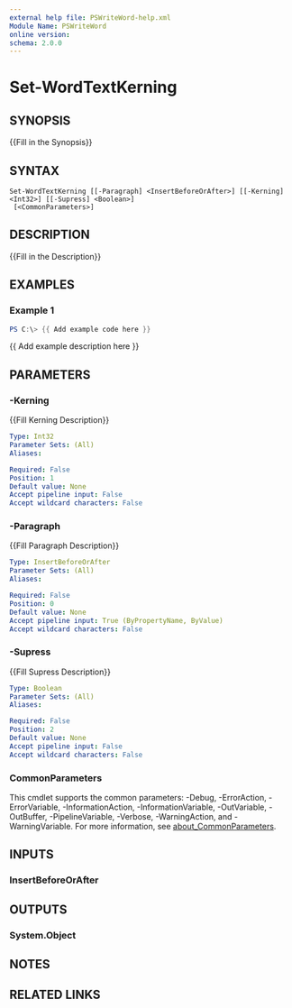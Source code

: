 ```yaml
---
external help file: PSWriteWord-help.xml
Module Name: PSWriteWord
online version:
schema: 2.0.0
---
```


# Set-WordTextKerning

## SYNOPSIS
{{Fill in the Synopsis}}

## SYNTAX

```
Set-WordTextKerning [[-Paragraph] <InsertBeforeOrAfter>] [[-Kerning] <Int32>] [[-Supress] <Boolean>]
 [<CommonParameters>]
```

## DESCRIPTION
{{Fill in the Description}}

## EXAMPLES

### Example 1
```powershell
PS C:\> {{ Add example code here }}
```

{{ Add example description here }}

## PARAMETERS

### -Kerning
{{Fill Kerning Description}}

```yaml
Type: Int32
Parameter Sets: (All)
Aliases:

Required: False
Position: 1
Default value: None
Accept pipeline input: False
Accept wildcard characters: False
```

### -Paragraph
{{Fill Paragraph Description}}

```yaml
Type: InsertBeforeOrAfter
Parameter Sets: (All)
Aliases:

Required: False
Position: 0
Default value: None
Accept pipeline input: True (ByPropertyName, ByValue)
Accept wildcard characters: False
```

### -Supress
{{Fill Supress Description}}

```yaml
Type: Boolean
Parameter Sets: (All)
Aliases:

Required: False
Position: 2
Default value: None
Accept pipeline input: False
Accept wildcard characters: False
```

### CommonParameters
This cmdlet supports the common parameters: -Debug, -ErrorAction, -ErrorVariable, -InformationAction, -InformationVariable, -OutVariable, -OutBuffer, -PipelineVariable, -Verbose, -WarningAction, and -WarningVariable. For more information, see [about_CommonParameters](http://go.microsoft.com/fwlink/?LinkID=113216).

## INPUTS

### InsertBeforeOrAfter

## OUTPUTS

### System.Object

## NOTES

## RELATED LINKS
